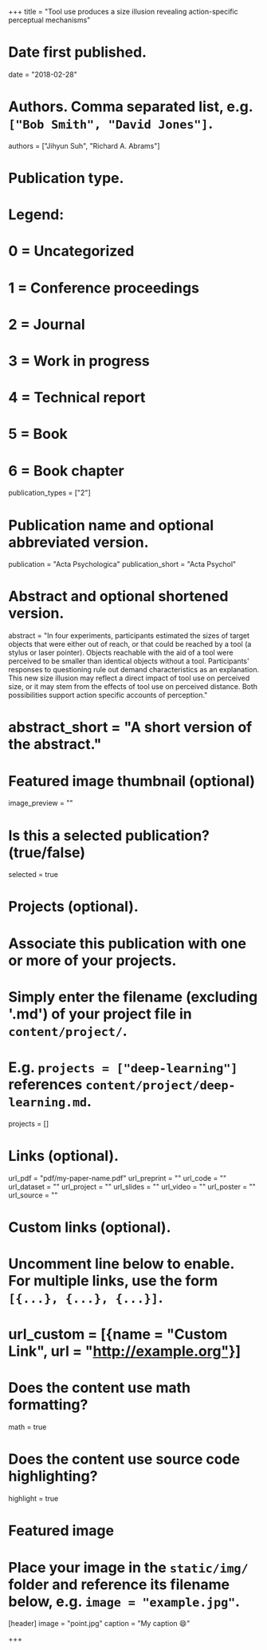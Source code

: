 +++
title = "Tool use produces a size illusion revealing action-specific perceptual mechanisms"

# Date first published.
date = "2018-02-28"

# Authors. Comma separated list, e.g. `["Bob Smith", "David Jones"]`.
authors = ["Jihyun Suh", "Richard A. Abrams"]

# Publication type.
# Legend:
# 0 = Uncategorized
# 1 = Conference proceedings
# 2 = Journal
# 3 = Work in progress
# 4 = Technical report
# 5 = Book
# 6 = Book chapter
publication_types = ["2"]

# Publication name and optional abbreviated version.
publication = "Acta Psychologica"
publication_short = "Acta Psychol"

# Abstract and optional shortened version.
abstract = "In four experiments, participants estimated the sizes of target objects that were 
either out of reach, or that could be reached by a tool (a stylus or laser pointer). Objects 
reachable with the aid of a tool were perceived to be smaller than identical objects without a 
tool. Participants' responses to questioning rule out demand characteristics as an 
explanation. This new size illusion may reflect a direct impact of tool use on perceived size, 
or it may stem from the effects of tool use on perceived distance. Both possibilities support 
action specific accounts of perception."
# abstract_short = "A short version of the abstract."

# Featured image thumbnail (optional)
image_preview = ""

# Is this a selected publication? (true/false)
selected = true

# Projects (optional).
#   Associate this publication with one or more of your projects.
#   Simply enter the filename (excluding '.md') of your project file in `content/project/`.
#   E.g. `projects = ["deep-learning"]` references `content/project/deep-learning.md`.
projects = []

# Links (optional).
url_pdf = "pdf/my-paper-name.pdf"
url_preprint = ""
url_code = ""
url_dataset = ""
url_project = ""
url_slides = ""
url_video = ""
url_poster = ""
url_source = ""

# Custom links (optional).
#   Uncomment line below to enable. For multiple links, use the form `[{...}, {...}, {...}]`.
# url_custom = [{name = "Custom Link", url = "http://example.org"}]

# Does the content use math formatting?
math = true

# Does the content use source code highlighting?
highlight = true

# Featured image
# Place your image in the `static/img/` folder and reference its filename below, e.g. `image = "example.jpg"`.
[header]
image = "point.jpg"
caption = "My caption 😄"

+++
